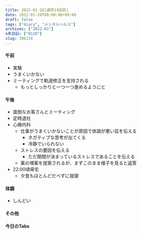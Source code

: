 ```yaml
---
title: 2022-01-20[通院14回目] 
date: 2022-01-20T00:00:00+09:00
draft: false
tags: ["diary", "メンタルヘルス"]
archives: ["2022-01"]
n年日記: ["0120"]
slug: 396318
---
```

#### 午前
- 実験
- うまくいかない
- ミーティングで軌道修正を支持される
  - もっとしっかりと一つ一つ進めるようにと
#### 午後
- 面倒なお客さんとミーティング
- 定時退社
- 心療内科
  - 仕事がうまくいかないことが原因で体調が悪い旨を伝える
    - ネガティブな思考が出てくる
    - 冷静でいられない
  - ストレスの要因を伝える
    - ただ期間が決まっているストレスであることを伝える
  - 薬の増薬を提案されるが、まずこのまま様子を見ると返答
- 22:00頃帰宅
  - 夕食もほとんどだべずに就寝
#### 体調
- しんどい
#### その他
#### 今日のTabs